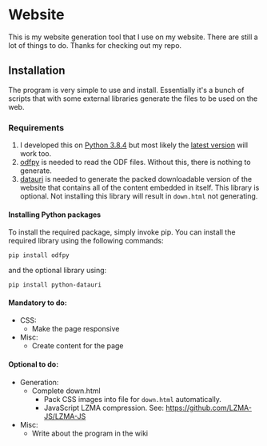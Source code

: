 # Website
This is my website generation tool that I use on my website. There are still a lot of things to do. Thanks for checking out my repo.

## Installation
The program is very simple to use and install. Essentially it's a bunch of scripts that with some external libraries generate the files to be used on the web. 

### Requirements
1. I developed this on [Python 3.8.4](https://www.python.org/downloads/release/python-384/) but most likely the [latest version](https://www.python.org/downloads/) will work too.
2. [odfpy](https://pypi.org/project/odfpy/) is needed to read the ODF files. Without this, there is nothing to generate. 
3. [datauri](https://pypi.org/project/python-datauri/) is needed to generate the packed downloadable version of the website that contains all of the content embedded in itself. This library is optional. Not installing this library will result in `down.html` not generating. 

#### Installing Python packages
To install the required package, simply invoke pip. You can install the required library using the following commands:

`pip install odfpy`

and the optional library using: 

`pip install python-datauri`


#### Mandatory to do:
 - CSS:
   - Make the page responsive
 - Misc:
   - Create content for the page


#### Optional to do:
 - Generation:
   - Complete down.html
     - Pack CSS images into file for `down.html` automatically.
     - JavaScript LZMA compression. See: https://github.com/LZMA-JS/LZMA-JS
 - Misc:
   - Write about the program in the wiki
